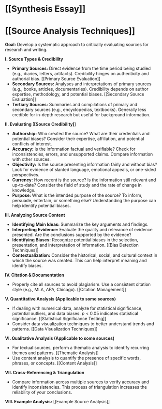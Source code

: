 # [[Synthesis Essay]]
# [[Source Analysis Techniques]]

**Goal:** Develop a systematic approach to critically evaluating sources for research and writing.


**I.  Source Types & Credibility**

*   **Primary Sources:**  Direct evidence from the time period being studied (e.g., diaries, letters, artifacts).  Credibility hinges on authenticity and authorial bias. [[Primary Source Evaluation]]
*   **Secondary Sources:** Analyses and interpretations of primary sources (e.g., books, articles, documentaries). Credibility depends on author expertise, methodology, and potential biases. [[Secondary Source Evaluation]]
*   **Tertiary Sources:** Summaries and compilations of primary and secondary sources (e.g., encyclopedias, textbooks).  Generally less credible for in-depth research but useful for background information.


**II.  Evaluating [[Source Credibility]]**

*   **Authorship:** Who created the source? What are their credentials and potential biases?  Consider their expertise, affiliation, and potential conflicts of interest.
*   **Accuracy:** Is the information factual and verifiable? Check for inconsistencies, errors, and unsupported claims.  Compare information with other sources.
*   **Objectivity:** Is the source presenting information fairly and without bias? Look for evidence of slanted language, emotional appeals, or one-sided perspectives.
*   **Currency:** How recent is the source? Is the information still relevant and up-to-date? Consider the field of study and the rate of change in knowledge.
*   **Purpose:** What is the intended purpose of the source? To inform, persuade, entertain, or something else?  Understanding the purpose can help identify potential biases.


**III.  Analyzing Source Content**

*   **Identifying Main Ideas:** Summarize the key arguments and findings.
*   **Interpreting Evidence:** Evaluate the quality and relevance of evidence presented.  Are the conclusions supported by the evidence?
*   **Identifying Biases:**  Recognize potential biases in the selection, presentation, and interpretation of information.  [[Bias Detection Techniques]]
*   **Contextualization:** Consider the historical, social, and cultural context in which the source was created. This can help interpret meaning and identify biases.


**IV.  Citation & Documentation**

*   Properly cite all sources to avoid plagiarism.  Use a consistent citation style (e.g., MLA, APA, Chicago). [[Citation Management]]


**V.  Quantitative Analysis (Applicable to some sources)**

*   If dealing with numerical data, analyze for statistical significance, potential outliers, and data biases.  $p < 0.05$ indicates statistical significance.  [[Statistical Significance Testing]]
*   Consider data visualization techniques to better understand trends and patterns. [[Data Visualization Techniques]]



**VI.  Qualitative Analysis (Applicable to some sources)**

*   For textual sources, perform a thematic analysis to identify recurring themes and patterns.  [[Thematic Analysis]]
*   Use content analysis to quantify the presence of specific words, phrases, or concepts.  [[Content Analysis]]


**VII.  Cross-Referencing & Triangulation**

*   Compare information across multiple sources to verify accuracy and identify inconsistencies.  This process of triangulation increases the reliability of your conclusions.


**VIII.  Example Analysis:**  [[Example Source Analysis]]


